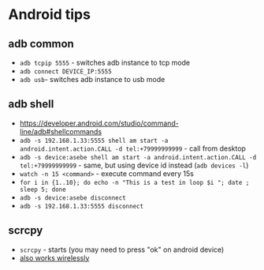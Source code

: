 # Android tips

## adb common
- `adb tcpip 5555` - switches adb instance to tcp mode
- `adb connect DEVICE_IP:5555`
- `adb usb`- switches adb instance to usb mode

## adb shell
- https://developer.android.com/studio/command-line/adb#shellcommands
- `adb -s 192.168.1.33:5555 shell am start -a android.intent.action.CALL -d tel:+79999999999` - call from desktop
- `adb -s device:asebe shell am start -a android.intent.action.CALL -d tel:+79999999999` - same, but using device id instead (`adb devices -l`)
- `watch -n 15 <command>` - execute command every 15s
- `for i in {1..10}; do echo -n "This is a test in loop $i "; date ; sleep 5; done`
- `adb -s device:asebe disconnect`
- `adb -s 192.168.1.33:5555 disconnect`

## scrcpy
- `scrcpy` - starts (you may need to press "ok" on android device)
- [also works wirelessly](https://www.genymotion.com/blog/open-source-project-scrcpy-now-works-wirelessly/)
